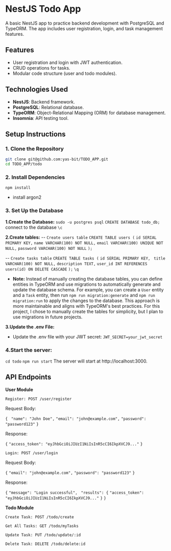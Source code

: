 # NestJS Todo App

A basic NestJS app to practice backend development with PostgreSQL and TypeORM. The app includes user registration, login, and task management features.

## Features
- User registration and login with JWT authentication.
- CRUD operations for tasks.
- Modular code structure (user and todo modules).

## Technologies Used
- **NestJS**: Backend framework.
- **PostgreSQL**: Relational database.
- **TypeORM**: Object-Relational Mapping (ORM) for database management.
- **Insomnia**: API testing tool.

## Setup Instructions

### 1. Clone the Repository
```bash
git clone git@github.com:yas-bit/TODO_APP.git
cd TODO_APP/todo
```
### 2. Install Dependencies

```npm install```
- install argon2

### 3. Set Up the Database
**1.Create the Database:**
```sudo -u postgres psql```
```CREATE DATABASE todo_db;```
connect to the database ``\c``

**2.Create tables:**
-- ```Create users table```
```CREATE TABLE users (```
  ```id SERIAL PRIMARY KEY,```
  ```name VARCHAR(100) NOT NULL,```
  ```email VARCHAR(100) UNIQUE NOT NULL,```
  ```password VARCHAR(100) NOT NULL```
```);```

-- ```Create tasks table```
```CREATE TABLE tasks (```
  ```id SERIAL PRIMARY KEY,```
 ``` title VARCHAR(100) NOT NULL,```
  ```description TEXT,```
  ```user_id INT REFERENCES users(id) ON DELETE CASCADE```
```);```
``\q``

- **Note:**
Instead of manually creating the database tables, you can define entities in TypeORM and use migrations to automatically generate and update the database schema. For example, you can create a `User` entity and a `Task` entity, then run `npm run migration:generate` and `npm run migration:run` to apply the changes to the database. This approach is more maintainable and aligns with TypeORM's best practices. For this project, I chose to manually create the tables for simplicity, but I plan to use migrations in future projects.

**3.Update the .env File:**
- Update the .env file with your JWT secret: ```JWT_SECRET=your_jwt_secret```

### 4.Start the server:
``cd todo``
```npm run start```
The server will start at http://localhost:3000.

## API Endpoints
**User Module**

``Register: POST /user/register``

Request Body:


```{```
 ``` "name": "John Doe",```
  ```"email": "john@example.com",```
  ```"password": "password123"```
```}```

Response:

```{```
  ```"access_token": "eyJhbGciOiJIUzI1NiIsInR5cCI6IkpXVCJ9..."```
```}```

``Login: POST /user/login``

Request Body:

```{```
  ```"email": "john@example.com",```
  ```"password": "password123"```
``}``

Response:

```{```
  ```"message": "Login successful",```
 ``` "results": {```
    ```"access_token": "eyJhbGciOiJIUzI1NiIsInR5cCI6IkpXVCJ9..."```
 ```}```
```}```

**Todo Module**

``Create Task: POST /todo/create``

``Get All Tasks: GET /todo/myTasks``

``Update Task: PUT /todo/update/:id``

``Delete Task: DELETE /todo/delete:id``
